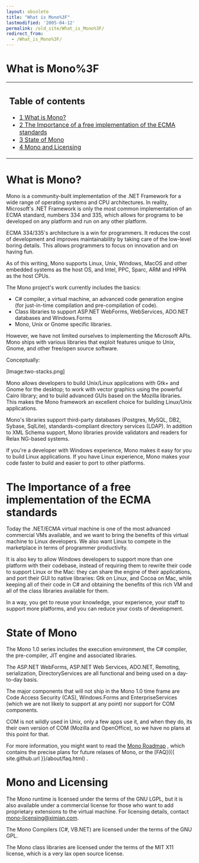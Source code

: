 ```yaml
---
layout: obsolete
title: "What is Mono%3F"
lastmodified: '2005-04-12'
permalink: /old_site/What_is_Mono%3F/
redirect_from:
  - /What_is_Mono%3F/
---
```


What is Mono%3F
===============

<table>
<col width="100%" />
<tbody>
<tr class="odd">
<td align="left"><h2>Table of contents</h2>
<ul>
<li><a href="#what-is-mono">1 What is Mono?</a></li>
<li><a href="#the-importance-of-a-free-implementation-of-the-ecma-standards">2 The Importance of a free implementation of the ECMA standards</a></li>
<li><a href="#state-of-mono">3 State of Mono</a></li>
<li><a href="#mono-and-licensing">4 Mono and Licensing</a></li>
</ul></td>
</tr>
</tbody>
</table>

What is Mono?
=============

Mono is a community-built implementation of the .NET Framework for a wide range of operating systems and CPU architectures. In reality, Microsoft's .NET Framework is only the most common implementation of an ECMA standard, numbers 334 and 335, which allows for programs to be developed on any platform and run on any other platform.

ECMA 334/335's architecture is a win for programmers. It reduces the cost of development and improves maintainability by taking care of the low-level boring details. This allows programmers to focus on innovation and on having fun.

As of this writing, Mono supports Linux, Unix, Windows, MacOS and other embedded systems as the host OS, and Intel, PPC, Sparc, ARM and HPPA as the host CPUs.

The Mono project's work currently includes the basics:

-   C\# compiler, a virtual machine, an advanced code generation engine (for just-in-time compilation and pre-compilation of code).
-   Class libraries to support ASP.NET WebForms, WebServices, ADO.NET databases and Windows.Forms
-   Mono, Unix or Gnome specific libraries.

However, we have not limited ourselves to implementing the Microsoft APIs. Mono ships with various libraries that exploit features unique to Unix, Gnome, and other free/open source software.

Conceptually:

[Image:two-stacks.png]

Mono allows developers to build Unix/Linux applications with Gtk+ and Gnome for the desktop; to work with vector graphics using the powerful Cairo library; and to build advanced GUIs based on the Mozilla libraries. This makes the Mono framework an excellent choice for building Linux/Unix applications.

Mono's libraries support third-party databases (Postgres, MySQL, DB2, Sybase, SqlLite), standards-compliant directory services (LDAP). In addition to XML Schema support, Mono libraries provide validators and readers for Relax NG-based systems.

If you're a developer with Windows experience, Mono makes it easy for you to build Linux applications. If you have Linux experience, Mono makes your code faster to build and easier to port to other platforms.

The Importance of a free implementation of the ECMA standards
=============================================================

Today the .NET/ECMA virtual machine is one of the most advanced commercial VMs available, and we want to bring the benefits of this virtual machine to Linux developers. We also want Linux to compete in the marketplace in terms of programmer productivity.

It is also key to allow Windows developers to support more than one platform with their codebase, instead of requiring them to rewrite their code to support Linux or the Mac: they can share the engine of their applications, and port their GUI to native libraries: Gtk on Linux, and Cocoa on Mac, while keeping all of their code in C\# and obtaining the benefits of this rich VM and all of the class libraries available for them.

In a way, you get to reuse your knowledge, your experience, your staff to support more platforms, and you can reduce your costs of development.

State of Mono
=============

The Mono 1.0 series includes the execution environment, the C\# compiler, the pre-compiler, JIT engine and associated libraries.

The ASP.NET WebForms, ASP.NET Web Services, ADO.NET, Remoting, serialization, DirectoryServices are all functional and being used on a day-to-day basis.

The major components that will not ship in the Mono 1.0 time frame are Code Access Security (CAS), Windows.Forms and EnterpriseServices (which we are not likely to support at any point) nor support for COM components.

COM is not wildly used in Unix, only a few apps use it, and when they do, its their own version of COM (Mozilla and OpenOffice), so we have no plans at this point for that.

For more information, you might want to read the [Mono Roadmap](http://www.go-mono.com/mono-roadmap.html) , which contains the precise plans for future relases of Mono, or the [FAQ]({{ site.github.url }}/about/faq.html) .

Mono and Licensing
==================

The Mono runtime is licensed under the terms of the GNU LGPL, but it is also available under a commercial license for those who want to add proprietary extensions to the virtual machine. For licensing details, contact mono-licensing@ximian.com.

The Mono Compilers (C\#, VB.NET) are licensed under the terms of the GNU GPL.

The Mono class libraries are licensed under the terms of the MIT X11 license, which is a very lax open source license.

